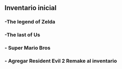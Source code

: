 ## Inventario inicial
### -The legend of Zelda
### -The last of Us
### - Super Mario Bros
### - Agregar Resident Evil 2 Remake al inventario